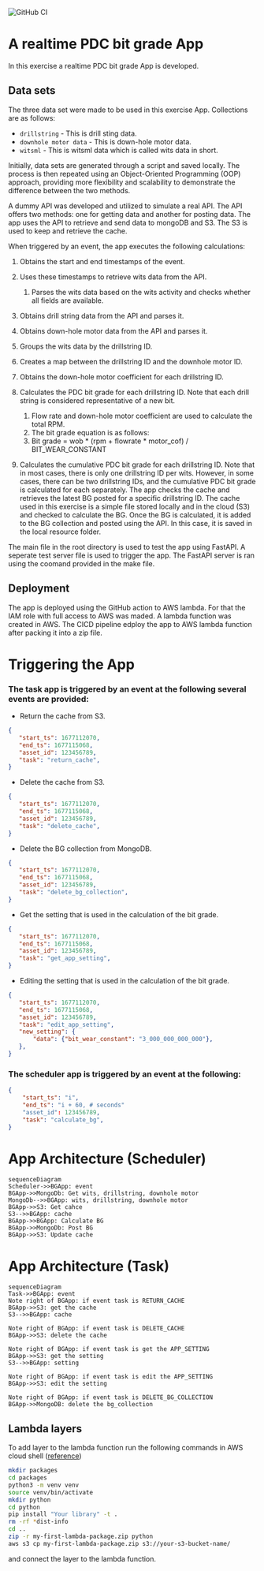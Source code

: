 ![GitHub CI](https://github.com/Atashnezhad/Realtime_BitGrading_App/actions/workflows/main.yml/badge.svg)
# A realtime PDC bit grade App

In this exercise a realtime PDC bit grade App is developed.

## Data sets

The three data set were made to be used in this exercise App.
Collections are as follows:

* `drillstring` - This is drill sting data.
* `downhole motor data` - This is down-hole motor data.
* `witsml` - This is witsml data which is called wits data in short. 

Initially, data sets are generated through a script and saved locally. The process is then repeated using an Object-Oriented Programming (OOP) approach, providing more flexibility and scalability to demonstrate the difference between the two methods.

A dummy API was developed and utilized to simulate a real API. 
The API offers two methods: one for getting data and another for posting data. 
The app uses the API to retrieve and send data to mongoDB and S3. The S3 is used to keep and retrieve the cache.

When triggered by an event, the app executes the following calculations:

1. Obtains the start and end timestamps of the event.
2. Uses these timestamps to retrieve wits data from the API.
   1. Parses the wits data based on the wits activity and checks whether all fields are available.
3. Obtains drill string data from the API and parses it.
4. Obtains down-hole motor data from the API and parses it.
5. Groups the wits data by the drillstring ID.
6. Creates a map between the drillstring ID and the downhole motor ID.
7. Obtains the down-hole motor coefficient for each drillstring ID.
8. Calculates the PDC bit grade for each drillstring ID. 
Note that each drill string is considered representative of a new bit.
   1. Flow rate and down-hole motor coefficient are used to calculate the total RPM.
   2. The bit grade equation is as follows:
   3. Bit grade = wob * (rpm + flowrate * motor_cof) / BIT_WEAR_CONSTANT

9. Calculates the cumulative PDC bit grade for each drillstring ID. 
Note that in most cases, there is only one drillstring ID per wits. However, in some cases, there can be two drillstring IDs, and the cumulative PDC bit grade is calculated for each separately.
The app checks the cache and retrieves the latest BG posted for a specific drillstring ID. 
The cache used in this exercise is a simple file stored locally and in the cloud (S3) and checked to calculate the BG.
Once the BG is calculated, it is added to the BG collection and posted using the API. In this case, it is saved 
in the local resource folder.

The main file in the root directory is used to test the app using FastAPI.
A seperate test server file is used to trigger the app. 
The FastAPI server is ran using the coomand provided in the make file.

## Deployment

The app is deployed using the GitHub action to AWS lambda. For that the IAM role with full access
to AWS was maded. A lambda function was created in AWS. The CICD pipeline edploy the app
to AWS lambda function after packing it into a zip file.


# Triggering the App

### The task app is triggered by an event at the following several events are provided:

* Return the cache from S3.
```json
{
   "start_ts": 1677112070,
   "end_ts": 1677115068,
   "asset_id": 123456789,
   "task": "return_cache",
}
```
* Delete the cache from S3.
```json
{
   "start_ts": 1677112070,
   "end_ts": 1677115068,
   "asset_id": 123456789,
   "task": "delete_cache",
}
```
* Delete the BG collection from MongoDB.
```json
{
   "start_ts": 1677112070,
   "end_ts": 1677115068,
   "asset_id": 123456789,
   "task": "delete_bg_collection",
}
```
* Get the setting that is used in the calculation of the bit grade.
```json
{
   "start_ts": 1677112070,
   "end_ts": 1677115068,
   "asset_id": 123456789,
   "task": "get_app_setting",
}
```
* Editing the setting that is used in the calculation of the bit grade.
```json
{
   "start_ts": 1677112070,
   "end_ts": 1677115068,
   "asset_id": 123456789,
   "task": "edit_app_setting",
   "new_setting": {
       "data": {"bit_wear_constant": "3_000_000_000_000"},
   },
}
```

### The scheduler app is triggered by an event at the following:
```json
{
    "start_ts": "i",
    "end_ts": "i + 60, # seconds"
    "asset_id": 123456789,
    "task": "calculate_bg",
}

```



# App Architecture (Scheduler)

```mermaid
sequenceDiagram
Scheduler->>BGApp: event
BGApp->>MongoDb: Get wits, drillstring, downhole motor
MongoDb-->>BGApp: wits, drillstring, downhole motor
BGApp->>S3: Get cahce
S3-->>BGApp: cache
BGApp->>BGApp: Calculate BG
BGApp->>MongoDb: Post BG
BGApp->>S3: Update cache
```

# App Architecture (Task)

```mermaid
sequenceDiagram
Task->>BGApp: event
Note right of BGApp: if event task is RETURN_CACHE
BGApp->>S3: get the cache
S3-->>BGApp: cache

Note right of BGApp: if event task is DELETE_CACHE
BGApp->>S3: delete the cache

Note right of BGApp: if event task is get the APP_SETTING
BGApp->>S3: get the setting
S3-->>BGApp: setting

Note right of BGApp: if event task is edit the APP_SETTING
BGApp->>S3: edit the setting

Note right of BGApp: if event task is DELETE_BG_COLLECTION
BGApp->>MongoDB: delete the bg_collection

```

## Lambda layers
To add layer to the lambda function run the following commands in AWS 
cloud shell ([reference](https://www.linkedin.com/pulse/add-external-python-libraries-aws-lambda-using-layers-gabe-olokun/))

```bash
mkdir packages
cd packages
python3 -m venv venv
source venv/bin/activate
mkdir python
cd python
pip install "Your library" -t .
rm -rf *dist-info
cd ..
zip -r my-first-lambda-package.zip python
aws s3 cp my-first-lambda-package.zip s3://your-s3-bucket-name/
```
and connect the layer to the lambda function.

